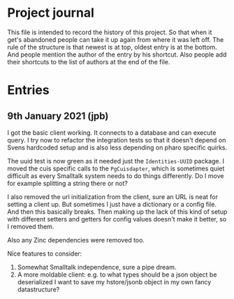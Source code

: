 # Project journal

This file is intended to record the history of this project. So that
when it get's abandoned people can take it up again from where it was
left off. The rule of the structure is that newest is at top, oldest
entry is at the bottom. And people mention the author of the entry
by his shortcut. Also people add their shortcuts to the list of
authors at the end of the file.

# Entries

## 9th January 2021 (jpb)

I got the basic client working. It connects to a database and
can execute query. I try now to refactor the integration tests
so that it doesn't depend on Svens hardcoded setup and is also
less depending on pharo specific quirks.

The uuid test is now green as it needed just the `Identities-UUID`
package. I moved the cuis specific calls to the `PgCuisdapter`,
which is sometimes quiet difficult as every Smalltalk system
needs to do things differently. Do I move for example splitting
a string there or not?

I also removed the url initialization from the client, sure an URL
is neat for setting a client up. But sometimes I just have a dictionary
or a config file. And then this basically breaks. Then making up
the lack of this kind of setup with different setters and getters for
config values doesn't make it better, so I removed them.

Also any Zinc dependencies were removed too.

Nice features to consider:

1. Somewhat Smalltalk independence, sure a pipe dream.
2. A more moldable client: e.g. to what types should be a json object be
   deserialized I want to save my hstore/jsonb object in my own fancy datastructure?

